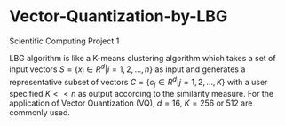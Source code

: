 # Vector-Quantization-by-LBG
Scientific Computing Project 1

LBG algorithm is like a K-means clustering algorithm which takes a set of input vectors $S = \{x_i \in R^d| i = 1, 2, \dots , n\}$ as input and generates a representative subset of vectors $C = \{c_j \in R^d| j = 1, 2, \dots , K\}$ with a user specified $K << n$ as output according to the similarity measure. For the application of Vector Quantization (VQ), $d = 16$, $K = 256$ or $512$ are commonly used.

